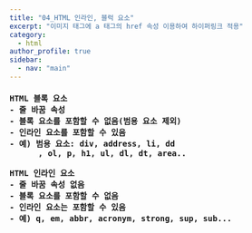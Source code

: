 ```yaml
---
title: "04_HTML 인라인, 블럭 요소"
excerpt: "이미지 태그에 a 태그의 href 속성 이용하여 하이퍼링크 적용"
category: 
  - html
author_profile: true
sidebar:
  - nav: "main" 
---
```

<h4>
<pre>
HTML 블록 요소
- 줄 바꿈 속성
- 블록 요소를 포함할 수 없음(범용 요소 제외)
- 인라인 요소를 포함할 수 있음
- 예) 범용 요소: div, address, li, dd
      , ol, p, h1, ul, dl, dt, area..<br> 
HTML 인라인 요소
- 줄 바꿈 속성 없음
- 블록 요소를 포함할 수 없음
- 인라인 요소는 포함할 수 있음
- 예) q, em, abbr, acronym, strong, sup, sub...
